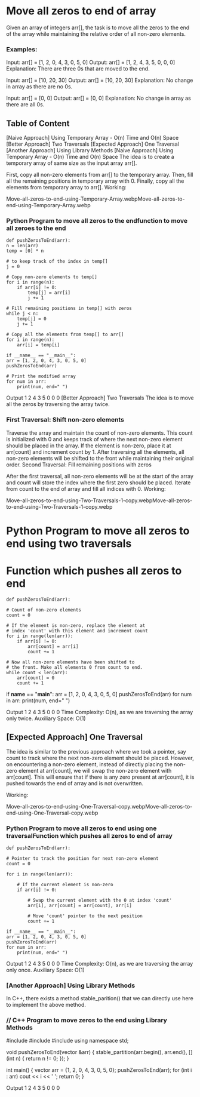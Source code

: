 # Move all zeros to end of array

Given an array of integers arr[], the task is to move all the zeros to the end of the array while maintaining the relative order of all non-zero elements.

### Examples: 

Input: arr[] = [1, 2, 0, 4, 3, 0, 5, 0]
Output: arr[] = [1, 2, 4, 3, 5, 0, 0, 0]
Explanation: There are three 0s that are moved to the end.

Input: arr[] = [10, 20, 30]
Output: arr[] = [10, 20, 30]
Explanation: No change in array as there are no 0s.

Input: arr[] = [0, 0]
Output: arr[] = [0, 0]
Explanation: No change in array as there are all 0s.

## Table of Content

[Naive Approach] Using Temporary Array - O(n) Time and O(n) Space
[Better Approach] Two Traversals
[Expected Approach] One Traversal
[Another Approach] Using Library Methods
[Naive Approach] Using Temporary Array - O(n) Time and O(n) Space
The idea is to create a temporary array of same size as the input array arr[].

First, copy all non-zero elements from arr[] to the temporary array.
Then, fill all the remaining positions in temporary array with 0.
Finally, copy all the elements from temporary array to arr[].
Working:

Move-all-zeros-to-end-using-Temporary-Array.webpMove-all-zeros-to-end-using-Temporary-Array.webp



### Python Program to move all zeros to the endfunction to move all zeroes to the end
    def pushZerosToEnd(arr):
    n = len(arr)
    temp = [0] * n  
    
    # to keep track of the index in temp[]
    j = 0

    # Copy non-zero elements to temp[]
    for i in range(n):
        if arr[i] != 0:
            temp[j] = arr[i]
            j += 1

    # Fill remaining positions in temp[] with zeros
    while j < n:
        temp[j] = 0
        j += 1

    # Copy all the elements from temp[] to arr[]
    for i in range(n):
        arr[i] = temp[i]

    if __name__ == "__main__":
    arr = [1, 2, 0, 4, 3, 0, 5, 0]
    pushZerosToEnd(arr)

    # Print the modified array
    for num in arr:
        print(num, end=" ")

Output
1 2 4 3 5 0 0 0 
[Better Approach] Two Traversals
The idea is to move all the zeros by traversing the array twice.

### First Traversal: Shift non-zero elements

Traverse the array and maintain the count of non-zero elements. This count is initialized with 0 and keeps track of where the next non-zero element should be placed in the array.
If the element is non-zero, place it at arr[count] and increment count by 1.
After traversing all the elements, all non-zero elements will be shifted to the front while maintaining their original order.
Second Traversal: Fill remaining positions with zeros

After the first traversal, all non-zero elements will be at the start of the array and count will store the index where the first zero should be placed.
Iterate from count to the end of array and fill all indices with 0.
Working:

Move-all-zeros-to-end-using-Two-Traversals-1-copy.webpMove-all-zeros-to-end-using-Two-Traversals-1-copy.webp



# Python Program to move all zeros to end using two traversals

# Function which pushes all zeros to end
    def pushZerosToEnd(arr):
    
    # Count of non-zero elements
    count = 0  

    # If the element is non-zero, replace the element at
    # index 'count' with this element and increment count
    for i in range(len(arr)):
        if arr[i] != 0:
            arr[count] = arr[i]
            count += 1

    # Now all non-zero elements have been shifted to
    # the front. Make all elements 0 from count to end.
    while count < len(arr):
        arr[count] = 0
        count += 1

if __name__ == "__main__":
    arr = [1, 2, 0, 4, 3, 0, 5, 0]
    pushZerosToEnd(arr)
    for num in arr:
        print(num, end=" ")

Output
1 2 4 3 5 0 0 0 
Time Complexity: O(n), as we are traversing the array only twice.
Auxiliary Space: O(1)

## [Expected Approach] One Traversal
The idea is similar to the previous approach where we took a pointer, say count to track where the next non-zero element should be placed. However, on encountering a non-zero element, instead of directly placing the non-zero element at arr[count], we will swap the non-zero element with arr[count]. This will ensure that if there is any zero present at arr[count], it is pushed towards the end of array and is not overwritten.

Working:

Move-all-zeros-to-end-using-One-Traversal-copy.webpMove-all-zeros-to-end-using-One-Traversal-copy.webp



### Python Program to move all zeros to end using one traversalFunction which pushes all zeros to end of array
    def pushZerosToEnd(arr):
    
    # Pointer to track the position for next non-zero element
    count = 0
    
    for i in range(len(arr)):
        
        # If the current element is non-zero
        if arr[i] != 0:
            
            # Swap the current element with the 0 at index 'count'
            arr[i], arr[count] = arr[count], arr[i]
            
            # Move 'count' pointer to the next position
            count += 1

    if __name__ == "__main__":
    arr = [1, 2, 0, 4, 3, 0, 5, 0]
    pushZerosToEnd(arr)
    for num in arr:
        print(num, end=" ")

Output
1 2 4 3 5 0 0 0 
Time Complexity: O(n), as we are traversing the array only once.
Auxiliary Space: O(1)

### [Another Approach] Using Library Methods
In C++, there exists a method stable_parition() that we can directly use here to implement the above method.




### // C++ Program to move zeros to the end using Library Methods

#include <algorithm>
#include <iostream>
#include <vector>
using namespace std;

void pushZerosToEnd(vector<int> &arr) {
    stable_partition(arr.begin(), arr.end(), [](int n) { 
                                       return n != 0; });
}

int main() {
    vector<int> arr = {1, 2, 0, 4, 3, 0, 5, 0};
    pushZerosToEnd(arr);
    for (int i : arr)
        cout << i << ' ';
    return 0;
}

Output
1 2 4 3 5 0 0 0 
